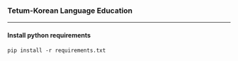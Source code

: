 ### Tetum-Korean Language Education
---



#### Install python requirements

```
pip install -r requirements.txt
```


